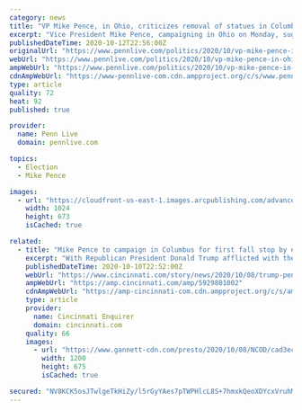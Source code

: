 ```yaml
---
category: news
title: "VP Mike Pence, in Ohio, criticizes removal of statues in Columbus, elsewhere"
excerpt: "Vice President Mike Pence, campaigning in Ohio on Monday, suggested that America is on the edge of a cultural precipice, denouncing the removal of statues of controversial explorer Christopher Columbus in his namesake city and around the country."
publishedDateTime: 2020-10-12T22:56:00Z
originalUrl: "https://www.pennlive.com/politics/2020/10/vp-mike-pence-in-ohio-criticizes-removal-of-statues-in-columbus-elsewhere.html"
webUrl: "https://www.pennlive.com/politics/2020/10/vp-mike-pence-in-ohio-criticizes-removal-of-statues-in-columbus-elsewhere.html"
ampWebUrl: "https://www.pennlive.com/politics/2020/10/vp-mike-pence-in-ohio-criticizes-removal-of-statues-in-columbus-elsewhere.html?outputType=amp"
cdnAmpWebUrl: "https://www-pennlive-com.cdn.ampproject.org/c/s/www.pennlive.com/politics/2020/10/vp-mike-pence-in-ohio-criticizes-removal-of-statues-in-columbus-elsewhere.html?outputType=amp"
type: article
quality: 72
heat: 92
published: true

provider:
  name: Penn Live
  domain: pennlive.com

topics:
  - Election
  - Mike Pence

images:
  - url: "https://cloudfront-us-east-1.images.arcpublishing.com/advancelocal/S4BXECN44NDVXCLNI2LJLQNEQM.jpg"
    width: 1024
    height: 673
    isCached: true

related:
  - title: "Mike Pence to campaign in Columbus for first fall stop by either ticket in Ohio's capital"
    excerpt: "With Republican President Donald Trump afflicted with the COVID-19 virus — but hoping to return soon to the campaign trail — his No. 2 plans an appearance in Columbus on Monday. Vice President Mike Pence will speak at 12:30 p."
    publishedDateTime: 2020-10-10T22:52:00Z
    webUrl: "https://www.cincinnati.com/story/news/2020/10/08/trump-pence-ticket-pays-attention-battleground-ohio-columbus-visit-vice-president/5929801002/"
    ampWebUrl: "https://amp.cincinnati.com/amp/5929801002"
    cdnAmpWebUrl: "https://amp-cincinnati-com.cdn.ampproject.org/c/s/amp.cincinnati.com/amp/5929801002"
    type: article
    provider:
      name: Cincinnati Enquirer
      domain: cincinnati.com
    quality: 66
    images:
      - url: "https://www.gannett-cdn.com/presto/2020/10/08/NCOD/cad3ec82-c261-48f4-9160-4f132f7ea894-pence.JPG?auto=webp&crop=5471,3078,x0,y278&format=pjpg&width=1200"
        width: 1200
        height: 675
        isCached: true

secured: "NV8KCK5osJTwlgeTkHiZy/l5rGyYAes7pTWPHlcL8S+7hmxkQeoXDYcxVruhMfxaPBR+GOULWrXbHogMNtz6+Jpsj11mdScljTPe58mWiXUvEtQdJF5HTN9vuVzjinhz0tQ6jjMFiDKuxyp4mNMAAqhwEMY5QIOn4UALV36WplXuc9QSjm8jsvanMVqdm6W8i3m/Ig6nqccuGsWoGG3u9XxgiZd2wvDM7VztIkj3G6oypwiBjRpDv1a+IxCHwcnJ1Xg06tzE9c2+NpYLbT31YEX4KiuJu/OGzxiR5+UbiG+dQ9wECr58rw1XN05pFhutfTKEZVstqirtfxfNKm8gMgZqjJX4tv+ZDIpLh9LMJlA=;uTnrskkHMbjK/ASG+2Y/bg=="
---
```


